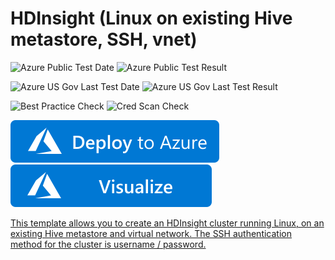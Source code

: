 # HDInsight (Linux on existing Hive metastore, SSH, vnet)

![Azure Public Test Date](https://azurequickstartsservice.blob.core.windows.net/badges/101-hdinsight-linux-ssh-publickey-metastore-vnet/PublicLastTestDate.svg)
![Azure Public Test Result](https://azurequickstartsservice.blob.core.windows.net/badges/101-hdinsight-linux-ssh-publickey-metastore-vnet/PublicDeployment.svg)

![Azure US Gov Last Test Date](https://azurequickstartsservice.blob.core.windows.net/badges/101-hdinsight-linux-ssh-publickey-metastore-vnet/FairfaxLastTestDate.svg)
![Azure US Gov Last Test Result](https://azurequickstartsservice.blob.core.windows.net/badges/101-hdinsight-linux-ssh-publickey-metastore-vnet/FairfaxDeployment.svg)

![Best Practice Check](https://azurequickstartsservice.blob.core.windows.net/badges/101-hdinsight-linux-ssh-publickey-metastore-vnet/BestPracticeResult.svg)
![Cred Scan Check](https://azurequickstartsservice.blob.core.windows.net/badges/101-hdinsight-linux-ssh-publickey-metastore-vnet/CredScanResult.svg)

[![Deploy To Azure](https://raw.githubusercontent.com/Azure/azure-quickstart-templates/master/1-CONTRIBUTION-GUIDE/images/deploytoazure.svg?sanitize=true)](https://portal.azure.com/#create/Microsoft.Template/uri/https%3A%2F%2Fraw.githubusercontent.com%2FAzure%2Fazure-quickstart-templates%2Fmaster%2F101-hdinsight-linux-ssh-publickey-metastore-vnet%2Fazuredeploy.json)  [![Visualize](https://raw.githubusercontent.com/Azure/azure-quickstart-templates/master/1-CONTRIBUTION-GUIDE/images/visualizebutton.svg?sanitize=true)](http://armviz.io/#/?load=https%3A%2F%2Fraw.githubusercontent.com%2FAzure%2Fazure-quickstart-templates%2Fmaster%2F101-hdinsight-linux-ssh-publickey-metastore-vnet%2Fazuredeploy.json)
    

<a href="http://armviz.io/#/?load=https%3A%2F%2Fraw.githubusercontent.com%2FAzure%2Fazure-quickstart-templates%2Fmaster%2Fhdinsight-linux-ssh-publickey-metastore-vnet%2Fazuredeploy.json" target="_blank">

This template allows you to create an HDInsight cluster running Linux, on an existing Hive metastore and virtual network. The SSH authentication method for the cluster is username / password. 


